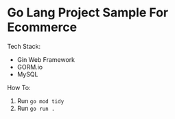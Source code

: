 # Go Lang Project Sample For Ecommerce

Tech Stack: 
- Gin Web Framework
- GORM.io
- MySQL

How To:
1. Run `go mod tidy`
2. Run `go run .`